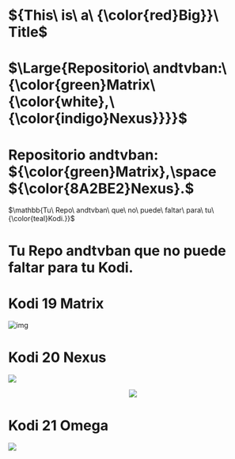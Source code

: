 # ${This\ is\ a\ {\color{red}Big}}\ Title$ 
# $\Large{Repositorio\ andtvban:\ {\color{green}Matrix\ {\color{white},\ {\color{indigo}Nexus}}}}$
# Repositorio andtvban: ${\color{green}Matrix},\space ${\color{8A2BE2}Nexus}.$

$\mathbb{Tu\ Repo\ andtvban\ que\ no\ puede\ faltar\ para\ tu\ {\color{teal}Kodi.}}$
# Tu Repo andtvban que no puede faltar para tu Kodi.

# Kodi 19 Matrix
![img](https://i.imgur.com/FmHatKc.png)

# Kodi 20 Nexus
<p align="left">
<img src="https://img.shields.io/badge/TVBAN-LA%20ORIGINAL-8A2BE2">  
<p align="center">
<img src="https://i.imgur.com/19lQWCN.png">  
</p>

<h1 align="left"> Kodi 21 Omega </h1>
<p align="left">
<img src="https://img.shields.io/badge/ESTADO%20ANDTVBAN-EN%20DESARROLLO%20PROXIMAMENTE-green">
</p>






